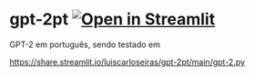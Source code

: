 # gpt-2pt [![Open in Streamlit](https://static.streamlit.io/badges/streamlit_badge_black_white.svg)](https://share.streamlit.io/luiscarloseiras/gpt-2pt/main/gpt-2.py)

GPT-2 em português, sendo testado em 

https://share.streamlit.io/luiscarloseiras/gpt-2pt/main/gpt-2.py
